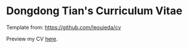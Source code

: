 # Dongdong Tian's Curriculum Vitae

Template from: https://github.com/leouieda/cv

Preview my CV [here](cv.pdf).
